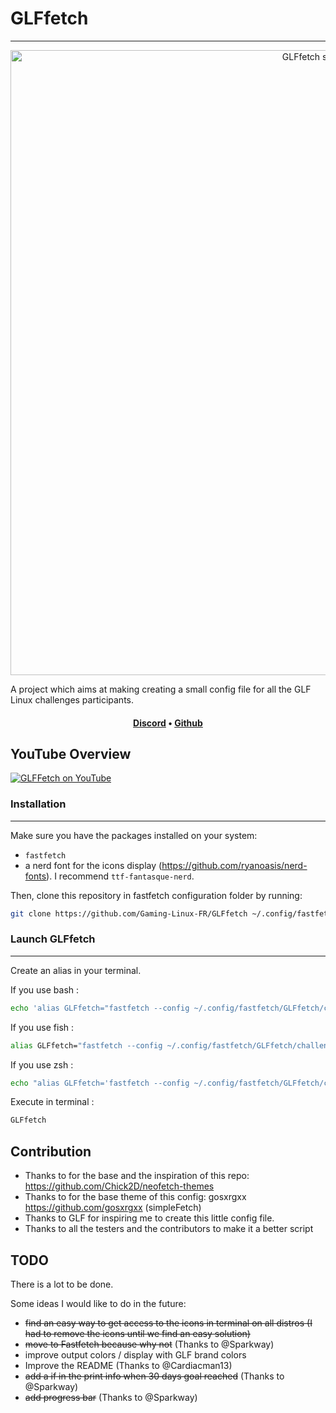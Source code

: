 # GLFfetch

---

<p align="center">
  <img width="1000" src="https://cdn.discordapp.com/attachments/1193995432007839867/1197680491030126712/image.png?ex=65bc25e0&is=65a9b0e0&hm=504e26ef9a4af9ab437df17e443487084fa0c38e70198251afbedad899f0573e&" alt="GLFfetch screenshoot">
</p>

A project which aims at making creating a small config file for all the GLF Linux challenges participants.

<h4 align="center"> 
<a href="https://discord.gg/WCAKxxRA3t">Discord</a> • <a href="https://github.com/Gaming-Linux-FR">Github</a>
</h4>

## YouTube Overview

[![GLFFetch on YouTube](http://img.youtube.com/vi/zEoRNoo0WSQ/0.jpg)](http://www.youtube.com/watch?v=zEoRNoo0WSQ "Discover GLFFetch with A1RM4X")

### Installation 
---

Make sure you have the packages installed on your system:
- `fastfetch`
- a nerd font for the icons display (https://github.com/ryanoasis/nerd-fonts). I recommend ```ttf-fantasque-nerd```.

Then, clone this repository in fastfetch configuration folder by running:

```bash
git clone https://github.com/Gaming-Linux-FR/GLFfetch ~/.config/fastfetch/GLFfetch && chmod u+x ~/.config/fastfetch/GLFfetch/scripts/*.sh
```

### Launch GLFfetch
---

Create an alias in your terminal.

If you use bash :

```bash
echo 'alias GLFfetch="fastfetch --config ~/.config/fastfetch/GLFfetch/challenge.jsonc"' >> ~/.bashrc
```

If you use fish :

```bash
alias GLFfetch="fastfetch --config ~/.config/fastfetch/GLFfetch/challenge.jsonc" --save
```

If you use zsh :

```bash
echo "alias GLFfetch='fastfetch --config ~/.config/fastfetch/GLFfetch/challenge.jsonc'" >> ~/.zshrc
```

Execute in terminal :

```bash
GLFfetch
```

Contribution
---

- Thanks to for the base and the inspiration of this repo: https://github.com/Chick2D/neofetch-themes
- Thanks to for the base theme of this config: gosxrgxx https://github.com/gosxrgxx (simpleFetch)
- Thanks to GLF for inspiring me to create this little config file.
- Thanks to all the testers and the contributors to make it a better script


TODO
---

There is a lot to be done.

Some ideas I would like to do in the future:
- ~~find an easy way to get access to the icons in terminal on all distros (I had to remove the icons until we find an easy solution)~~
- ~~move to Fastfetch because why not~~ (Thanks to @Sparkway)
- improve output colors / display with GLF brand colors
- Improve the README (Thanks to @Cardiacman13)
- ~~add a if in the print info when 30 days goal reached~~ (Thanks to @Sparkway)
- ~~add progress bar~~ (Thanks to @Sparkway)
